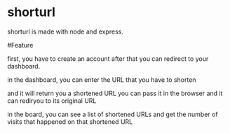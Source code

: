 # shorturl
shorturl is made with node and express. 

#Feature

first, you have to create an account after that you can redirect to your dashboard.

in the dashboard, you can enter the URL that you have to shorten 

and it will return you a shortened URL you can pass it in the browser and it can rediryou to its original URL

in the board, you can see a list of shortened URLs and get the number of visits that happened on that shortened URL
